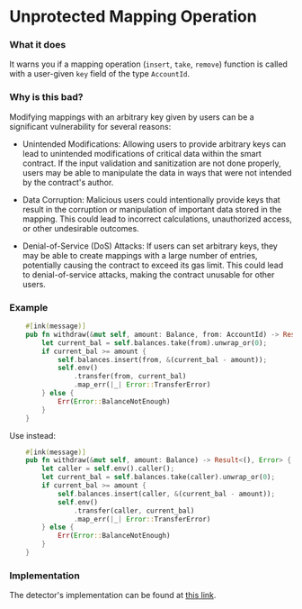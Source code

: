 # Unprotected Mapping Operation

### What it does

It warns you if a mapping operation (`insert`, `take`, `remove`) function is called with a user-given `key` field of the type `AccountId`.

### Why is this bad?

Modifying mappings with an arbitrary key given by users can be a significant vulnerability for several reasons:

- Unintended Modifications: Allowing users to provide arbitrary keys can lead to unintended modifications of critical data within the smart contract. If the input validation and sanitization are not done properly, users may be able to manipulate the data in ways that were not intended by the contract's author.

- Data Corruption: Malicious users could intentionally provide keys that result in the corruption or manipulation of important data stored in the mapping. This could lead to incorrect calculations, unauthorized access, or other undesirable outcomes.

- Denial-of-Service (DoS) Attacks: If users can set arbitrary keys, they may be able to create mappings with a large number of entries, potentially causing the contract to exceed its gas limit. This could lead to denial-of-service attacks, making the contract unusable for other users.

### Example

```rust
    #[ink(message)]
    pub fn withdraw(&mut self, amount: Balance, from: AccountId) -> Result<(), Error> {
        let current_bal = self.balances.take(from).unwrap_or(0);
        if current_bal >= amount {
            self.balances.insert(from, &(current_bal - amount));
            self.env()
                .transfer(from, current_bal)
                .map_err(|_| Error::TransferError)
        } else {
            Err(Error::BalanceNotEnough)
        }
    }
```

Use instead:

```rust
    #[ink(message)]
    pub fn withdraw(&mut self, amount: Balance) -> Result<(), Error> {
        let caller = self.env().caller();
        let current_bal = self.balances.take(caller).unwrap_or(0);
        if current_bal >= amount {
            self.balances.insert(caller, &(current_bal - amount));
            self.env()
                .transfer(caller, current_bal)
                .map_err(|_| Error::TransferError)
        } else {
            Err(Error::BalanceNotEnough)
        }
    }
```

### Implementation

The detector's implementation can be found at [this link](https://github.com/CoinFabrik/scout/tree/main/detectors/unprotected-mapping-operation).
